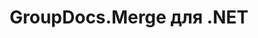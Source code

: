 ---
title: GroupDocs.Merge для .NET
type: docs
weight: 10
url: /ru/net/
description: Справочные материалы по GroupDocs.Merge for .NET API содержат примеры, фрагменты кода и документацию по API. Он предоставляет пространства имен, классы, интерфейсы и другие детали API.
is_root: true
---